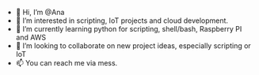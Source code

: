 - 👋 Hi, I’m @Ana
- 👀 I’m interested in scripting, IoT projects and cloud development.
- 🌱 I’m currently learning python for scripting, shell/bash, Raspberry PI and AWS
- 💞️ I’m looking to collaborate on new project ideas, especially scripting or IoT
- 📫 You can reach me via mess.

<!---
AnamariaL/AnamariaL is a ✨ special ✨ repository because its `README.md` (this file) appears on your GitHub profile.
You can click the Preview link to take a look at your changes.
--->
